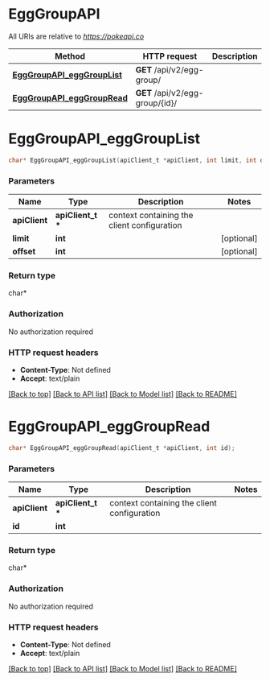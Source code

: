 # EggGroupAPI

All URIs are relative to *https://pokeapi.co*

Method | HTTP request | Description
------------- | ------------- | -------------
[**EggGroupAPI_eggGroupList**](EggGroupAPI.md#EggGroupAPI_eggGroupList) | **GET** /api/v2/egg-group/ | 
[**EggGroupAPI_eggGroupRead**](EggGroupAPI.md#EggGroupAPI_eggGroupRead) | **GET** /api/v2/egg-group/{id}/ | 


# **EggGroupAPI_eggGroupList**
```c
char* EggGroupAPI_eggGroupList(apiClient_t *apiClient, int limit, int offset);
```

### Parameters
Name | Type | Description  | Notes
------------- | ------------- | ------------- | -------------
**apiClient** | **apiClient_t \*** | context containing the client configuration |
**limit** | **int** |  | [optional] 
**offset** | **int** |  | [optional] 

### Return type

char*



### Authorization

No authorization required

### HTTP request headers

 - **Content-Type**: Not defined
 - **Accept**: text/plain

[[Back to top]](#) [[Back to API list]](../README.md#documentation-for-api-endpoints) [[Back to Model list]](../README.md#documentation-for-models) [[Back to README]](../README.md)

# **EggGroupAPI_eggGroupRead**
```c
char* EggGroupAPI_eggGroupRead(apiClient_t *apiClient, int id);
```

### Parameters
Name | Type | Description  | Notes
------------- | ------------- | ------------- | -------------
**apiClient** | **apiClient_t \*** | context containing the client configuration |
**id** | **int** |  | 

### Return type

char*



### Authorization

No authorization required

### HTTP request headers

 - **Content-Type**: Not defined
 - **Accept**: text/plain

[[Back to top]](#) [[Back to API list]](../README.md#documentation-for-api-endpoints) [[Back to Model list]](../README.md#documentation-for-models) [[Back to README]](../README.md)

